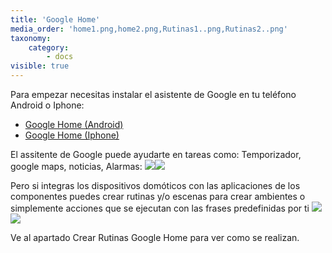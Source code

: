 ```yaml
---
title: 'Google Home'
media_order: 'home1.png,home2.png,Rutinas1..png,Rutinas2..png'
taxonomy:
    category:
        - docs
visible: true
---
```


Para empezar necesitas instalar el asistente de Google en tu teléfono Android o Iphone:
* [Google Home (Android)](http://bit.ly/2LdE5pN)
* [Google Home (Iphone)](https://apple.co/2Y3CODo)

El assitente de Google puede ayudarte en tareas como: Temporizador, google maps, noticias, Alarmas:
![](home1.png)![](home2.png)

Pero si integras los dispositivos domóticos con las aplicaciones de los componentes puedes crear rutinas y/o escenas para crear ambientes o simplemente acciones que se ejecutan con las frases predefinidas por ti
![](Rutinas1..png)![](Rutinas2..png)

Ve al apartado Crear Rutinas Google Home para ver como se realizan.



